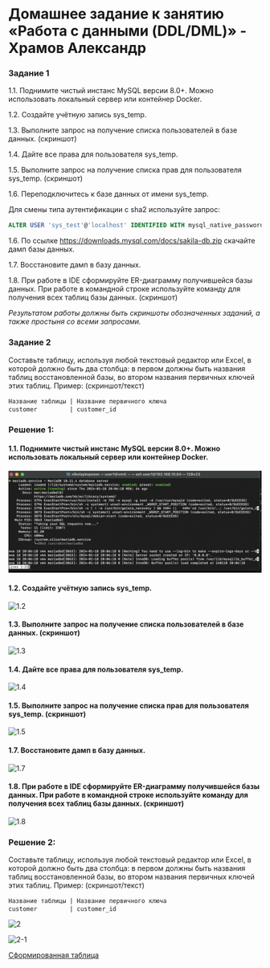 # Домашнее задание к занятию «Работа с данными (DDL/DML)» - Храмов Александр


### Задание 1
1.1. Поднимите чистый инстанс MySQL версии 8.0+. Можно использовать локальный сервер или контейнер Docker.

1.2. Создайте учётную запись sys_temp. 

1.3. Выполните запрос на получение списка пользователей в базе данных. (скриншот)

1.4. Дайте все права для пользователя sys_temp. 

1.5. Выполните запрос на получение списка прав для пользователя sys_temp. (скриншот)

1.6. Переподключитесь к базе данных от имени sys_temp.

Для смены типа аутентификации с sha2 используйте запрос: 
```sql
ALTER USER 'sys_test'@'localhost' IDENTIFIED WITH mysql_native_password BY 'password';
```
1.6. По ссылке https://downloads.mysql.com/docs/sakila-db.zip скачайте дамп базы данных.

1.7. Восстановите дамп в базу данных.

1.8. При работе в IDE сформируйте ER-диаграмму получившейся базы данных. При работе в командной строке используйте команду для получения всех таблиц базы данных. (скриншот)

*Результатом работы должны быть скриншоты обозначенных заданий, а также простыня со всеми запросами.*


### Задание 2
Составьте таблицу, используя любой текстовый редактор или Excel, в которой должно быть два столбца: в первом должны быть названия таблиц восстановленной базы, во втором названия первичных ключей этих таблиц. Пример: (скриншот/текст)
```
Название таблицы | Название первичного ключа
customer         | customer_id
```




### Решение 1:

#### 1.1. Поднимите чистый инстанс MySQL версии 8.0+. Можно использовать локальный сервер или контейнер Docker.
![1.1](https://github.com/koposow/sql1/blob/main/files/1-1.png)

#### 1.2. Создайте учётную запись sys_temp.

![1.2](/files/1-2.png)

#### 1.3. Выполните запрос на получение списка пользователей в базе данных. (скриншот)

![1.3](/files/1-3.png)

#### 1.4. Дайте все права для пользователя sys_temp. 
![1.4](/files/1-4.png)

#### 1.5. Выполните запрос на получение списка прав для пользователя sys_temp. (скриншот)
![1.5](/files/1-5.png)

#### 1.7. Восстановите дамп в базу данных.
![1.7](/files/1-7.png)

#### 1.8. При работе в IDE сформируйте ER-диаграмму получившейся базы данных. При работе в командной строке используйте команду для получения всех таблиц базы данных. (скриншот)
![1.8](/files/1-8.png)

### Решение 2:
Составьте таблицу, используя любой текстовый редактор или Excel, в которой должно быть два столбца: в первом должны быть названия таблиц восстановленной базы, во втором названия первичных ключей этих таблиц. Пример: (скриншот/текст)
```
Название таблицы | Название первичного ключа
customer         | customer_id
```

![2](/files/2.png)

![2-1](/files/2-1.png)

[Сформированная таблица](/files/new_table_202401182155.xlsx)

